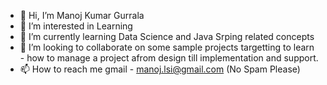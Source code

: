 - 👋 Hi, I’m Manoj Kumar Gurrala
- 👀 I’m interested in Learning
- 🌱 I’m currently learning Data Science and Java Srping related concepts 
- 💞️ I’m looking to collaborate on some sample projects targetting to learn - how to manage a project afrom design till implementation and support.
- 📫 How to reach me gmail - manoj.lsi@gmail.com (No Spam Please)

<!---
gurralamanoj/gurralamanoj is a ✨ special ✨ repository because its `README.md` (this file) appears on your GitHub profile.
You can click the Preview link to take a look at your changes.
--->

